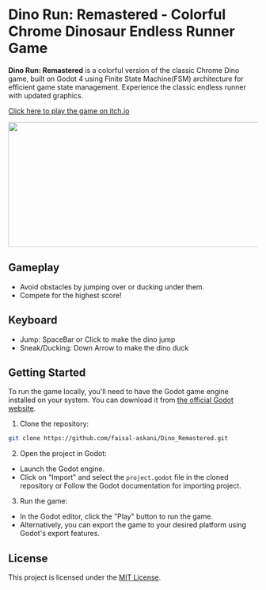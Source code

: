 # Dino Run: Remastered - Colorful Chrome Dinosaur Endless Runner Game

**Dino Run: Remastered** is a colorful version of the classic Chrome Dino game, built on Godot 4 using Finite State Machine(FSM) architecture for efficient game state management. Experience the classic endless runner with updated graphics.
 
[Click here to play the game on itch.io](https://floating-echoes.itch.io/dino-run-remastered)

<img src="sample_image.gif" width="960" height="252">

## Gameplay

- Avoid obstacles by jumping over or ducking under them.
- Compete for the highest score!

## Keyboard

- Jump: SpaceBar or Click to make the dino jump
- Sneak/Ducking: Down Arrow to make the dino duck

## Getting Started
To run the game locally, you'll need to have the Godot game engine installed on your system. You can download it from [the official Godot website](https://godotengine.org/download).

1. Clone the repository:

```bash
git clone https://github.com/faisal-askani/Dino_Remastered.git
```

2. Open the project in Godot:
- Launch the Godot engine.
- Click on "Import" and select the `project.godot` file in the cloned repository or Follow the Godot documentation for importing project.

3. Run the game:
- In the Godot editor, click the "Play" button to run the game.
- Alternatively, you can export the game to your desired platform using Godot's export features.

## License

This project is licensed under the [MIT License](LICENSE).
